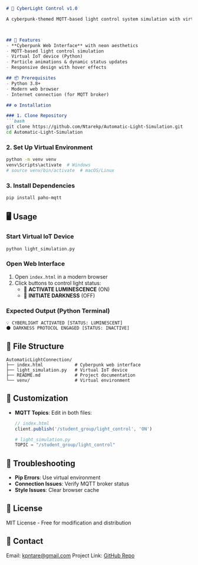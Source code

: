 

```markdown
# 🌌 CyberLight Control v1.0

A cyberpunk-themed MQTT-based light control system simulation with virtual IoT device.



## 🚀 Features
- **Cyberpunk Web Interface** with neon aesthetics
- MQTT-based light control simulation
- Virtual IoT device (Python)
- Particle animations & dynamic status updates
- Responsive design with hover effects

## 📦 Prerequisites
- Python 3.8+
- Modern web browser
- Internet connection (for MQTT broker)

## ⚙️ Installation

### 1. Clone Repository
```bash
git clone https://github.com/Ntarekp/Automatic-Light-Simulation.git
cd Automatic-Light-Simulation
```

### 2. Set Up Virtual Environment
```bash
python -m venv venv
venv\Scripts\activate  # Windows
# source venv/bin/activate  # macOS/Linux
```

### 3. Install Dependencies
```bash
pip install paho-mqtt
```

## 🖥️ Usage

### Start Virtual IoT Device
```bash
python light_simulation.py
```

### Open Web Interface
1. Open `index.html` in a modern browser
2. Click buttons to control light status:
   - 🔵 **ACTIVATE LUMINESCENCE** (ON)
   - 🔴 **INITIATE DARKNESS** (OFF)

### Expected Output (Python Terminal)
```
💡 CYBERLIGHT ACTIVATED [STATUS: LUMINESCENT]
🌑 DARKNESS PROTOCOL ENGAGED [STATUS: INACTIVE]
```

## 📂 File Structure
```
AutomaticLightConnection/
├── index.html            # Cyberpunk web interface
├── light_simulation.py   # Virtual IoT device
├── README.md             # Project documentation
└── venv/                 # Virtual environment
```

## 🔧 Customization
- **MQTT Topics**: Edit in both files:
  ```javascript
  // index.html
  client.publish('/student_group/light_control', 'ON')
  ```
  ```python
  # light_simulation.py
  TOPIC = "/student_group/light_control"
  ```

## 🚨 Troubleshooting
- **Pip Errors**: Use virtual environment
- **Connection Issues**: Verify MQTT broker status
- **Style Issues**: Clear browser cache

## 📄 License
MIT License - Free for modification and distribution

## 📧 Contact
Email: kpntare@gmail.com
Project Link: [GitHub Repo](https://github.com/Ntarekp/Automatic-Light-Simulation)
```#   A u t o m a t i c - L i g h t - S i m u l a t i o n  
 